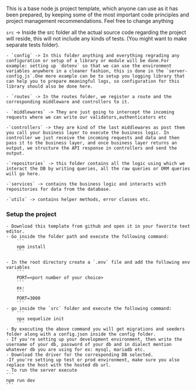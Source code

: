 This is a base node js project template, which anyone can use as it has been prepared, by keeping some of the most important code principles and project management recommendations. Feel free to change anything

`src` -> Inside the src folder all the actual source code regarding the project will reside, this will not include any kinds of tests. (You might want to make separate tests folder).

    - `config` -> In this folder anything and everything regrading any configuration or setup of a library or module will be done.For example: setting up `dotenv` so that we can use the environment variables anywhere in a cleaner fashion, this is done in the `server-config.js`.One more example can be to setup you logging library that can help you to prepare meaningful logs, so configuration for this library should also be done here.

    - `routes` -> In the routes folder, we register a route and the corresponding middleware and controllers to it.

    - `middlewares` -> They are just going to intercept the incoming requests where we can write our validators,authenticators etc

    -`controllers` -> they are kind of the last middlewares as post them you call your business layer to execute the business logic. In controller we just receive the incoming requests and data and then pass it to the business layer, and once business layer returns an output, we structure the API response in controllers and send the output.

    -`repositories` -> this folder contains all the logic using which we interact the DB by writing queries, all the raw queries or ORM queries will go here.

    -`services` -> contains the business logic and interacts with repositories for data from the database.

    -`utils` -> contains helper methods, error classes etc.

### Setup the project

    - Download this template from github and open it in your favorite text editor.
    - Go inside the folder path and execute the following command:
        ```
        npm install
        ```

    - In the root directory create a `.env` file and add the following env variables
        ```
        PORT=<port number of your choice>
        ```
        ex:
        ```
        PORT=3000
        ```
    - go inside the `src` folder and execute the following command:
        ```
        npx sequelize init
        ```
    - By executing the above command you will get migrations and seeders folder along with a config.json inside the config folder.
    - If you're setting up your development environment, then write the username of your db, password of your db and in dialect mention whatever db you are using for ex: mysql, mariadb etc.
    - Download the driver for the corresponding DB selected.
    -If you're setting up test or prod environment, make sure you also replace the host with the hosted db url.
    - To run the server execute
    ```
    npm run dev
    ```
